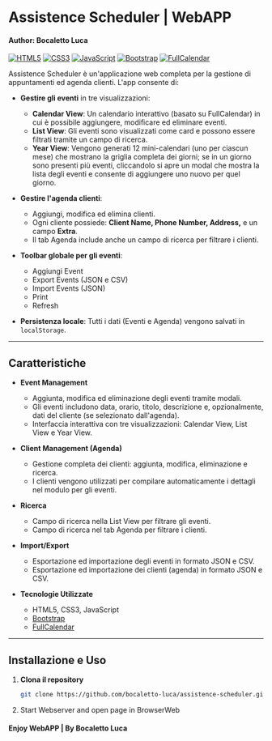 # Assistence Scheduler | WebAPP
#### Author: Bocaletto Luca

[![HTML5](https://img.shields.io/badge/HTML5-E34F26?style=for-the-badge&logo=html5&logoColor=white)](https://developer.mozilla.org/en-US/docs/Web/HTML)
[![CSS3](https://img.shields.io/badge/CSS3-1572B6?style=for-the-badge&logo=css3)](https://developer.mozilla.org/en-US/docs/Web/CSS)
[![JavaScript](https://img.shields.io/badge/JavaScript-F7DF1E?style=for-the-badge&logo=javascript&logoColor=black)](https://developer.mozilla.org/en-US/docs/Web/JavaScript)
[![Bootstrap](https://img.shields.io/badge/Bootstrap-7952B3?style=for-the-badge&logo=bootstrap&logoColor=white)](https://getbootstrap.com)
[![FullCalendar](https://img.shields.io/badge/FullCalendar-3788D8?style=for-the-badge&logo=fullcalendar&logoColor=white)](https://fullcalendar.io)

Assistence Scheduler è un'applicazione web completa per la gestione di appuntamenti ed agenda clienti. L'app consente di:
  
- **Gestire gli eventi** in tre visualizzazioni:
  - **Calendar View**: Un calendario interattivo (basato su FullCalendar) in cui è possibile aggiungere, modificare ed eliminare eventi.
  - **List View**: Gli eventi sono visualizzati come card e possono essere filtrati tramite un campo di ricerca.
  - **Year View**: Vengono generati 12 mini-calendari (uno per ciascun mese) che mostrano la griglia completa dei giorni; se in un giorno sono presenti più eventi, cliccandolo si apre un modal che mostra la lista degli eventi e consente di aggiungere uno nuovo per quel giorno.
  
- **Gestire l'agenda clienti**:
  - Aggiungi, modifica ed elimina clienti.
  - Ogni cliente possiede: **Client Name, Phone Number, Address,** e un campo **Extra**.
  - Il tab Agenda include anche un campo di ricerca per filtrare i clienti.
  
- **Toolbar globale per gli eventi**:
  - Aggiungi Event
  - Export Events (JSON e CSV)
  - Import Events (JSON)
  - Print
  - Refresh
  
- **Persistenza locale**: Tutti i dati (Eventi e Agenda) vengono salvati in `localStorage`.

---

## Caratteristiche

- **Event Management**
  - Aggiunta, modifica ed eliminazione degli eventi tramite modali.
  - Gli eventi includono data, orario, titolo, descrizione e, opzionalmente, dati del cliente (se selezionato dall'agenda).
  - Interfaccia interattiva con tre visualizzazioni: Calendar View, List View e Year View.

- **Client Management (Agenda)**
  - Gestione completa dei clienti: aggiunta, modifica, eliminazione e ricerca.
  - I clienti vengono utilizzati per compilare automaticamente i dettagli nel modulo per gli eventi.
  
- **Ricerca**
  - Campo di ricerca nella List View per filtrare gli eventi.
  - Campo di ricerca nel tab Agenda per filtrare i clienti.

- **Import/Export**
  - Esportazione ed importazione degli eventi in formato JSON e CSV.
  - Esportazione ed importazione dei clienti (agenda) in formato JSON e CSV.

- **Tecnologie Utilizzate**
  - HTML5, CSS3, JavaScript
  - [Bootstrap](https://getbootstrap.com)
  - [FullCalendar](https://fullcalendar.io)

---

## Installazione e Uso

1. **Clona il repository**
   ```bash
   git clone https://github.com/bocaletto-luca/assistence-scheduler.git
2. Start Webserver and open page in BrowserWeb

#### Enjoy WebAPP | By Bocaletto Luca
